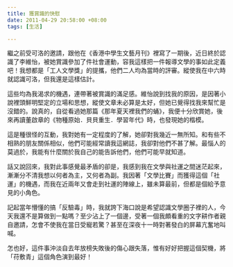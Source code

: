 ```yaml
---
title: 獲賞識的快慰
date: 2011-04-29 20:58:00 +08:00
tags: [生活]

---
```


繼之前受可洛的邀請，跟他在《香港中學生文藝月刊》裡寫了一期後，近日終於認識了李維怡，被她賞識參加了件社會運動，容我這樣把一件報導文學的事如此定義吧！我想都是「工人文學獎」的提攜，他們二人均為當時的評審。縱使我在中六時就認識可洛，但我還是這樣估計。  
  
這些均為我渴求的機遇，連帶著被賞識的滿足感。維怡說到找我的原因，是因著小說裡頭鮮明堅定的立場和思想，縱使文章未必算是太好，但她已覺得找我來幫忙是沒錯的。說真的，自從看過她那篇《那年夏天裡我們的蛹》，我便十分欣賞她，後來再讀董啟章的《物種原始．貝貝重生．學習年代》時，也發現她的楷模。  
  
這是種很怪的互動，我對她有一定程度的了解，她卻對我幾近一無所知。和有些不相熟的朋友關係相似，他們可能經常讀我這網誌，我卻對他們不甚了解。最惱人的莫過於，我能有什麼關於我自己的能告訴他們，他們可能早就知道。  
  
話又說回來，我對此事感覺最矛盾的卻是，我感到我在文學與社運之間迷茫起來，漸漸分不清我想以何者為主，又何者為副。我因著「文學比賽」而獲得這個「社運」的機遇，而我在近兩年又會走到社運的陣線上，雖未算最前，但都是個給予意見的小角色。  
  
記起當年懵懂的搞「反驗毒」時，我就誇下海口說是希望認識文學圈子裡的人，今天我還不是算做到一點嗎？至少沾上了一個邊，受著一個我頗看重的文字耕作者親自邀請，怎會不使我在當日受寵若驚？甚至在深夜十一時對著發白的屏幕亢奮地叫喊。  
  
怎也好，這件事沖淡自去年放榜失敗後的傷心跟失落，惟有好好把握這個契機，將「苻敷青」這個角色演到最好！
